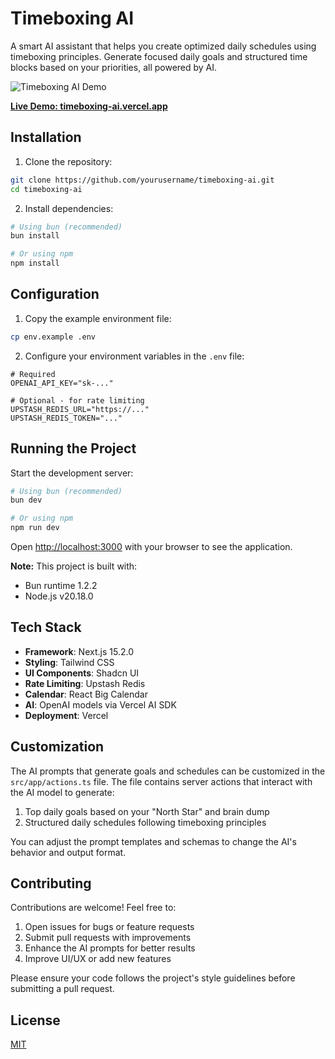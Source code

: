 # Timeboxing AI

A smart AI assistant that helps you create optimized daily schedules using timeboxing principles. Generate focused daily goals and structured time blocks based on your priorities, all powered by AI.

![Timeboxing AI Demo](timeboxing-ai.gif)

**[Live Demo: timeboxing-ai.vercel.app](https://timeboxing-ai.vercel.app)**

## Installation

1. Clone the repository:
```bash
git clone https://github.com/yourusername/timeboxing-ai.git
cd timeboxing-ai
```

2. Install dependencies:
```bash
# Using bun (recommended)
bun install

# Or using npm
npm install
```

## Configuration

1. Copy the example environment file:
```bash
cp env.example .env
```

2. Configure your environment variables in the `.env` file:
```
# Required
OPENAI_API_KEY="sk-..."

# Optional - for rate limiting
UPSTASH_REDIS_URL="https://..."
UPSTASH_REDIS_TOKEN="..."
```

## Running the Project

Start the development server:

```bash
# Using bun (recommended)
bun dev

# Or using npm
npm run dev
```

Open [http://localhost:3000](http://localhost:3000) with your browser to see the application.

**Note:** This project is built with:
- Bun runtime 1.2.2
- Node.js v20.18.0

## Tech Stack

- **Framework**: Next.js 15.2.0
- **Styling**: Tailwind CSS
- **UI Components**: Shadcn UI
- **Rate Limiting**: Upstash Redis
- **Calendar**: React Big Calendar
- **AI**: OpenAI models via Vercel AI SDK
- **Deployment**: Vercel

## Customization

The AI prompts that generate goals and schedules can be customized in the `src/app/actions.ts` file. The file contains server actions that interact with the AI model to generate:

1. Top daily goals based on your "North Star" and brain dump
2. Structured daily schedules following timeboxing principles

You can adjust the prompt templates and schemas to change the AI's behavior and output format.

## Contributing

Contributions are welcome! Feel free to:

1. Open issues for bugs or feature requests
2. Submit pull requests with improvements
3. Enhance the AI prompts for better results
4. Improve UI/UX or add new features

Please ensure your code follows the project's style guidelines before submitting a pull request.

## License

[MIT](LICENSE)

